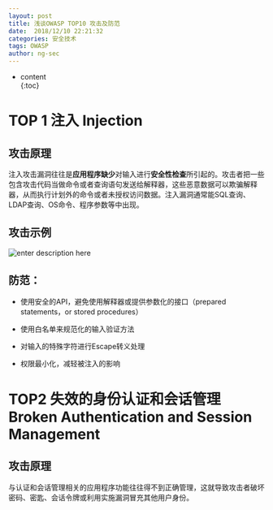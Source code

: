 ```yaml
---
layout: post  
title: 浅谈OWASP TOP10 攻击及防范
date:  2018/12/10 22:21:32  
categories: 安全技术 
tags: OWASP
author: ng-sec  
---
```


* content  
{:toc}

# TOP 1 注入 Injection
## 攻击原理
注入攻击漏洞往往是**应用程序缺少**对输入进行**安全性检查**所引起的。攻击者把一些包含攻击代码当做命令或者查询语句发送给解释器，这些恶意数据可以欺骗解释器，从而执行计划外的命令或者未授权访问数据。注入漏洞通常能SQL查询、LDAP查询、OS命令、程序参数等中出现。

## 攻击示例
![enter description here](http://800wifi.com/ng-sec/1544453285727.png)
## 防范：
- 使用安全的API，避免使用解释器或提供参数化的接口（prepared statements，or stored procedures）

- 使用白名单来规范化的输入验证方法

- 对输入的特殊字符进行Escape转义处理

- 权限最小化，减轻被注入的影响

# TOP2  失效的身份认证和会话管理  Broken Authentication and Session Management
## 攻击原理
与认证和会话管理相关的应用程序功能往往得不到正确管理，这就导致攻击者破坏密码、密匙、会话令牌或利用实施漏洞冒充其他用户身份。